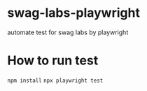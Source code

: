 # swag-labs-playwright
automate test for swag labs by playwright

# How to run test
`npm install`
`npx playwright test`
